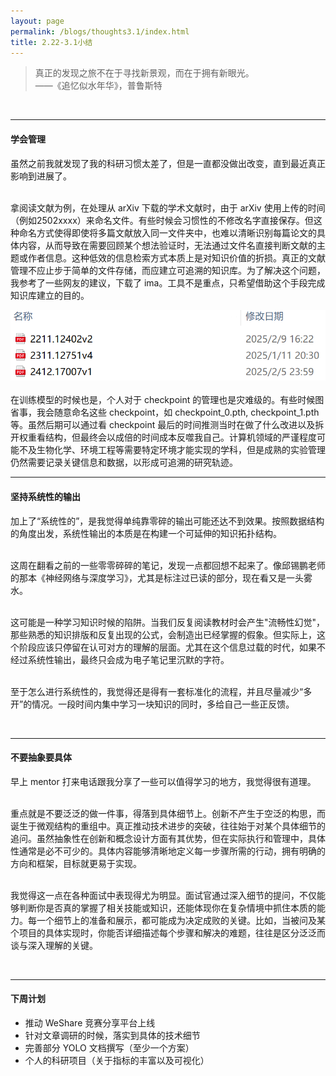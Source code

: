 ```yaml
---
layout: page
permalink: /blogs/thoughts3.1/index.html
title: 2.22-3.1小结
---
```


> 真正的发现之旅不在于寻找新景观，而在于拥有新眼光。  
> ——《追忆似水年华》，普鲁斯特
<br>

----
#### 学会管理

虽然之前我就发现了我的科研习惯太差了，但是一直都没做出改变，直到最近真正影响到进展了。

<br>拿阅读文献为例，在处理从 arXiv 下载的学术文献时，由于 arXiv 使用上传的时间（例如2502xxxx）来命名文件。有些时候会习惯性的不修改名字直接保存。但这种命名方式使得即使将多篇文献放入同一文件夹中，也难以清晰识别每篇论文的具体内容，从而导致在需要回顾某个想法验证时，无法通过文件名直接判断文献的主题或作者信息。这种低效的信息检索方式本质上是对知识价值的折损。真正的文献管理不应止步于简单的文件存储，而应建立可追溯的知识库。为了解决这个问题，我参考了一些网友的建议，下载了 ima。工具不是重点，只希望借助这个手段完成知识库建立的目的。
<center>
<img src="/blogs/3.1.assets/ff72a045eba02a4e8466e1f1b4b17c3.png">
</center>
<br>在训练模型的时候也是，个人对于 checkpoint 的管理也是灾难级的。有些时候图省事，我会随意命名这些 checkpoint，如 checkpoint_0.pth, checkpoint_1.pth 等。虽然后期可以通过看 checkpoint 最后的时间推测当时在做了什么改进以及拆开权重看结构，但最终会以成倍的时间成本反噬我自己。计算机领域的严谨程度可能不及生物化学、环境工程等需要特定环境才能实现的学科，但是成熟的实验管理仍然需要记录关键信息和数据，以形成可追溯的研究轨迹。

<br>

----
#### 坚持系统性的输出

加上了“系统性的”，是我觉得单纯靠零碎的输出可能还达不到效果。按照数据结构的角度出发，系统性输出的本质是在构建一个可延伸的知识拓扑结构。

<br>这周在翻看之前的一些零零碎碎的笔记，发现一点都回想不起来了。像邱锡鹏老师的那本《神经网络与深度学习》，尤其是标注过已读的部分，现在看又是一头雾水。

<br>这可能是一种学习知识时候的陷阱。当我们反复阅读教材时会产生"流畅性幻觉"，那些熟悉的知识排版和反复出现的公式，会制造出已经掌握的假象。但实际上，这个阶段应该只停留在认可对方的理解的层面。尤其在这个信息过载的时代，如果不经过系统性输出，最终只会成为电子笔记里沉默的字符。

<br>至于怎么进行系统性的，我觉得还是得有一套标准化的流程，并且尽量减少“多开”的情况。一段时间内集中学习一块知识的同时，多给自己一些正反馈。

<br>

----
#### 不要抽象要具体

早上 mentor 打来电话跟我分享了一些可以值得学习的地方，我觉得很有道理。

<br>重点就是不要泛泛的做一件事，得落到具体细节上。创新不产生于空泛的构思，而诞生于微观结构的重组中。真正推动技术进步的突破，往往始于对某个具体细节的追问。虽然抽象性在创新和概念设计方面有其优势，但在实际执行和管理中，具体性通常是必不可少的。具体内容能够清晰地定义每一步骤所需的行动，拥有明确的方向和框架，目标就更易于实现。

<br>我觉得这一点在各种面试中表现得尤为明显。面试官通过深入细节的提问，不仅能够判断你是否真的掌握了相关技能或知识，还能体现你在复杂情境中抓住本质的能力。每一个细节上的准备和展示，都可能成为决定成败的关键。比如，当被问及某个项目的具体实现时，你能否详细描述每个步骤和解决的难题，往往是区分泛泛而谈与深入理解的关键。

<br>

---
#### 下周计划

- 推动 WeShare 竞赛分享平台上线
- 针对文章调研的时候，落实到具体的技术细节
- 完善部分 YOLO 文档撰写（至少一个方案）
- 个人的科研项目（关于指标的丰富以及可视化）

<br>

